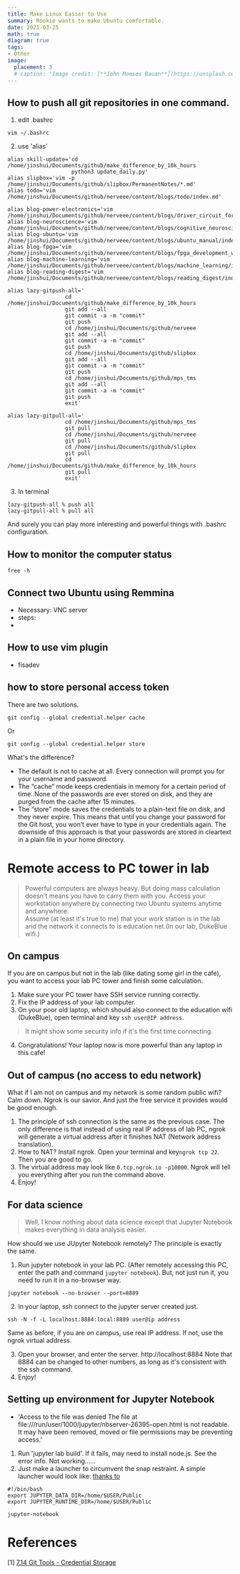 ```yaml
---
title: Make Linux Easier to Use
summary: Rookie wants to make Ubuntu comfortable.
date: 2021-03-25
math: true
diagram: true
tags:
- Other
image:
  placement: 3
  # caption: 'Image credit: [**John Moeses Bauan**](https://unsplash.com/photos/OGZtQF8iC0g)'
---
```


## How to push all git repositories in one command. 
1. edit .bashrc 
```
vim ~/.bashrc
```
2. use 'alias' 

```
alias skill-update='cd /home/jinshui/Documents/github/make_difference_by_10k_hours
                    python3 update_daily.py'
alias slipbox='vim -p /home/jinshui/Documents/github/slipbox/PermanentNotes/*.md'
alias todo='vim /home/jinshui/Documents/github/nerveee/content/blogs/todo/index.md'

alias blog-power-electronics='vim /home/jinshui/Documents/github/nerveee/content/blogs/driver_circuit_for_wbg_devices/index.md'
alias blog-neuroscience='vim /home/jinshui/Documents/github/nerveee/content/blogs/cognitive_neuroscience/index.md'
alias blog-ubuntu='vim /home/jinshui/Documents/github/nerveee/content/blogs/ubuntu_manual/index.md'
alias blog-fpga='vim /home/jinshui/Documents/github/nerveee/content/blogs/fpga_development_with_sbrio_and_labview/index.md'
alias blog-machine-learning='vim /home/jinshui/Documents/github/nerveee/content/blogs/machine_learning/index.md'
alias blog-reading-digest='vim /home/jinshui/Documents/github/nerveee/content/blogs/reading_digest/index.md'

alias lazy-gitpush-all='
                  cd /home/jinshui/Documents/github/make_difference_by_10k_hours
                  git add --all
                  git commit -a -m "commit"
                  git push
                  cd /home/jinshui/Documents/github/nerveee
                  git add --all
                  git commit -a -m "commit"
                  git push
                  cd /home/jinshui/Documents/github/slipbox
                  git add --all
                  git commit -a -m "commit"
                  git push
                  cd /home/jinshui/Documents/github/mps_tms
                  git add --all
                  git commit -a -m "commit"
                  git push
                  exit'

alias lazy-gitpull-all='
                  cd /home/jinshui/Documents/github/mps_tms
                  git pull
                  cd /home/jinshui/Documents/github/nerveee
                  git pull
                  cd /home/jinshui/Documents/github/slipbox
                  git pull
                  cd /home/jinshui/Documents/github/make_difference_by_10k_hours
                  git pull
                  exit'
```
3. In terminal
```
lazy-gitpush-all % push all
lazy-gitpull-all % pull all
```

And surely you can play more interesting and powerful things with .bashrc configuration. 



## How to monitor the computer status
```
free -h
```

## Connect two Ubuntu using Remmina
- Necessary: VNC server
- steps:
-


## How to use vim plugin
- fisadev

## how to store personal access token 
There are two solutions. 
```
git config --global credential.helper cache
```
Or
```
git config --global credential.helper store
```
What's the difference?

- The default is not to cache at all. Every connection will prompt you for your username and password.
- The “cache” mode keeps credentials in memory for a certain period of time. None of the passwords are ever stored on disk, and they are purged from the cache after 15 minutes.
- The “store” mode saves the credentials to a plain-text file on disk, and they never expire. This means that until you change your password for the Git host, you won’t ever have to type in your credentials again. The downside of this approach is that your passwords are stored in cleartext in a plain file in your home directory.

# Remote access to PC tower in lab
> Powerful computers are always heavy. But doing mass calculation doesn't means you have to carry them with you. Access your workstation anywhere by connecting two Ubuntu systems anytime and anywhere.<br>
> Assume (at least it's true to me) that your work station is in the lab and the network it connects to is education net.(In our lab, DukeBlue wifi.)

## On campus
If you are on campus but not in the lab (like dating some girl in the cafe), you want to access your lab PC tower and finish some calculation. 
1. Make sure your PC tower have SSH service running correctly. 
2. Fix the IP address of your lab computer. 
3. On your poor old laptop, which should also connect to the education wifi (DukeBlue), open terminal and key `ssh user@IP address`. 
> It might show some security info if it's the first time connecting. 
4. Congratulations! Your laptop now is more powerful than any laptop in this cafe!

## Out of campus (no access to edu network)
What if I am not on campus and my network is some random public wifi? Calm down. Ngrok is our savior. And just the free service it provides would be good enough. 
1. The principle of ssh connection is the same as the previous case. The only difference is that instead of using real IP address of lab PC, ngrok will generate a virtual address after it finishes NAT (Network address translation). 
2. How to NAT? Install ngrok. Open your terminal and key`ngrok tcp 22`. Then you are good to go. 
3. The virtual address may look like `0.tcp.ngrok.io -p10000`. Ngrok will tell you everything after you run the command above. 
4. Enjoy!

## For data science 
> Well, I know nothing about data science except that Jupyter Notebook makes everything in data analysis easier. 

How should we use JUpyter Notebook remotely? The principle is exactly the same. 
1. Run jupyter notebook in your lab PC. (After remotely accessing this PC, enter the path and command `jupyter notebook`). But, not just run it, you need to run it in a no-browser way. 
```
jupyter notebook --no-browser --port=8889
```
2. In your laptop, ssh connect to the jupyter server created just. 
```
ssh -N -f -L localhost:8884:local:8889 user@ip address
```
Same as before, if you are on campus, use real IP address. If not, use the ngrok virtual address. 

3. Open your browser, and enter the server. http://localhost:8884
Note that 8884 can be changed to other numbers, as long as it's consistent with the ssh command. 
4. Enjoy!

## Setting up environment for Jupyter Notebook
- 'Access to the file was denied The file at file:///run/user/1000/jupyter/nbserver-26395-open.html is not readable. It may have been removed, moved or file permissions may be preventing access.'<br>
1. Run 'jupyter lab build'. If it fails, may need to install node.js. See the error info. Not working......
2. Just make a launcher to circumvent the snap restraint. A simple launcher would look like:
[thanks to](https://askubuntu.com/questions/1389798/how-to-correctly-configure-snapd-firefox-to-open-local-html-file-generated-by)
```
#!/bin/bash
export JUPYTER_DATA_DIR=/home/$USER/Public
export JUPYTER_RUNTIME_DIR=/home/$USER/Public

jupyter-notebook
```
# References
[1] [7.14 Git Tools - Credential Storage](https://git-scm.com/book/en/v2/Git-Tools-Credential-Storage)
